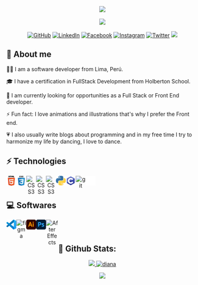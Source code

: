 <p align="center">
  <img src="banner/my_banner_diana.gif">
</p>

<!-- ## Hi  👋! I'm Diana Carhuamanta 🇵🇪 -->


<p align="center">
  <img src="https://readme-typing-svg.herokuapp.com?color=B4AFF7&center=true&vCenter=true&lines=Hi++%F0%9F%91%8B!+I'm+Diana+Carhuamanta+%F0%9F%87%B5%F0%9F%87%AA&center=true&width=380&height=50">
</p>

<!--[![Typing SVG](https://readme-typing-svg.herokuapp.com?color=B4AFF7&center=true&vCenter=true&lines=Hi++%F0%9F%91%8B!+I'm+Diana+Carhuamanta+%F0%9F%87%B5%F0%9F%87%AA)](https://git.io/typing-svg)-->

<!-- ## Hi <img src="https://github.com/TheDudeThatCode/TheDudeThatCode/blob/master/Assets/Hi.gif" width="29px"> I'm Diana Carhuamanta -->

<p align="center">
	<a href="https://github.com/CarolinaDCode"><img src="https://img.icons8.com/bubbles/50/000000/github.png" alt="GitHub"/></a>
	<a href="https://www.linkedin.com/in/diana-carhuamanta-824742165/"><img src="https://img.icons8.com/bubbles/50/000000/linkedin.png" alt="LinkedIn"/></a>
	<a href="https://www.facebook.com/carhuamantaibanez"><img src="https://img.icons8.com/bubbles/50/000000/facebook-new.png" alt="Facebook"/></a>
	<a href="https://www.instagram.com/c.diana03/?hl=es"><img src="https://img.icons8.com/bubbles/50/000000/instagram.png" alt="Instagram"/></a>
	<a href="https://twitter.com/D3Carolina"><img src="https://img.icons8.com/bubbles/50/000000/twitter.png" alt="Twitter"/></a>
    <a href="https://dianacarhuamanta.medium.com/"><img src="https://img.icons8.com/bubbles/50/000000/medium-new.png"/></a>
</p>

## 👩 About me 

👩‍💻  I am a software developer from Lima, Perú.


🎓  I have a certification in FullStack Development from Holberton School.


🌱  I am currently looking for opportunities as a Full Stack or Front End developer.


⚡  Fun fact: I love animations and illustrations that's why I prefer the Front end.


💗  I also usually write blogs about programming and in my free time I try to harmonize my life by dancing, I love to dance.


## ⚡ Technologies

<p align="center">
<a href="https://www.w3.org/html/" target="_blank"><img align="left" alt="HTML5" width="26px" src="https://raw.githubusercontent.com/github/explore/80688e429a7d4ef2fca1e82350fe8e3517d3494d/topics/html/html.png" /></a>
<a href="https://www.w3schools.com/css/" target="_blank"><img align="left" alt="CSS3" width="26px" src="https://raw.githubusercontent.com/github/explore/80688e429a7d4ef2fca1e82350fe8e3517d3494d/topics/css/css.png" /></a>
<a href="https://getbootstrap.com/" target="_blank"><img align="left" alt="CSS3" width="26px" src="https://img.icons8.com/color/48/000000/bootstrap.png" /></a>
<a href="https://www.w3schools.com/js/" target="_blank"><img align="left" alt="CSS3" width="26px" src="https://img.icons8.com/color/48/000000/javascript--v1.png" /></a>
<a href="https://es.reactjs.org/" target="_blank"><img align="left" alt="CSS3" width="26px" src="https://img.icons8.com/color/48/000000/react-native.png" /></a>
<a href="https://www.python.org" target="_blank"> <img align="left" alt="Python" width="26px" src="https://github.com/Aakarsh-B/trying-repos/blob/master/python-5.svg?raw=true"/> </a>
<a href="https://www.cprogramming.com/" target="_blank"> <img align="left" alt="C" width="26px" src="https://github.com/Aakarsh-B/trying-repos/blob/master/c-programming.png"/> </a>
<a href="https://git-scm.com/" target="_blank"> <img align="left" alt="git" width="26px" src="https://www.vectorlogo.zone/logos/git-scm/git-scm-icon.svg"/> </a>
<img align="left" alt="GitHub" width="26px" src="https://github.com/Aakarsh-B/trying-repos/blob/master/github.svg" />
</p>
<br />
<br />

## 💻 Softwares

<p align="center">
<img align="left" alt="Visual Studio Code" width="26px" src="https://raw.githubusercontent.com/github/explore/80688e429a7d4ef2fca1e82350fe8e3517d3494d/topics/visual-studio-code/visual-studio-code.png" />
<a href="https://www.figma.com/" target="_blank"> <img align="left" alt="figma" width="26px" src="https://img.icons8.com/color/48/000000/figma--v1.png" /> </a> 
<a href="https://www.adobe.com/in/products/illustrator.html" target="_blank"> <img align="left" alt="Illustrator" width="26px" src="https://github.com/Aakarsh-B/trying-repos/blob/master/illustrator.png?raw=true"/> </a> 
<a href="https://www.photoshop.com/en" target="_blank"> <img align="left" alt="Photoshop" width="26px" src="https://github.com/Aakarsh-B/trying-repos/blob/master/photoshop.png?raw=true"/> </a>
<a href="https://www.adobe.com/la/products/aftereffects.html" target="_blank"> <img align="left" alt="After Effects" width="32px" src="https://img.icons8.com/color/48/000000/adobe-after-effects--v1.png" /> </a>
</p>
<br />
<br />

## 🌈 Github Stats:

<p align="center">
   <a href="https://github.com/CarolinaDCode">
  <img height="200em" src="https://github-readme-stats.vercel.app/api?username=CarolinaDCode&count_private=true&show_icons=true&theme=jolly"/>
  <img height="200em" src="https://github-readme-stats.vercel.app/api/top-langs/?username=CarolinaDCode&layout=compact&theme=jolly" alt="diana" />
  </a>
</p>




<!-- <a href="https://github.com/CarolinaDCode/github-readme-stats">
  <img align="center" src="https://github-readme-stats.vercel.app/api?username=CarolinaDCode&count_private=true&show_icons=true&theme=jolly" />
</a>
<a href="https://github.com/CarolinaDCode/github-readme-stats">
  <img align="center" src="https://github-readme-stats.vercel.app/api/top-langs/?username=CarolinaDCode&layout=compact&theme=jolly" />
</a> -->

<p  align="center">
<img src="https://visitor-badge.laobi.icu/badge?page_id=CarolinaDCode"/>       
</p>